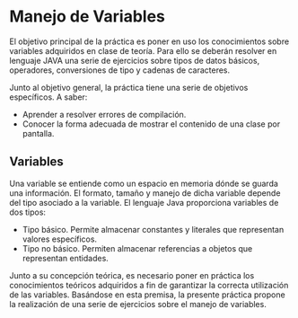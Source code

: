 # Manejo de Variables

El objetivo principal de la práctica es poner en uso los conocimientos sobre variables adquiridos
en clase de teoría. Para ello se deberán resolver en lenguaje JAVA una serie de ejercicios sobre
tipos de datos básicos, operadores, conversiones de tipo y cadenas de caracteres.

Junto al objetivo general, la práctica tiene una serie de objetivos específicos. A saber:

- Aprender a resolver errores de compilación.
- Conocer la forma adecuada de mostrar el contenido de una clase por pantalla.

## Variables 
Una variable se entiende como un espacio en memoria dónde se guarda una información. El
formato, tamaño y manejo de dicha variable depende del tipo asociado a la variable. El lenguaje
Java proporciona variables de dos tipos:

- Tipo básico. Permite almacenar constantes y literales que representan valores
específicos.
- Tipo no básico. Permiten almacenar referencias a objetos que representan entidades.

Junto a su concepción teórica, es necesario poner en práctica los conocimientos teóricos
adquiridos a fin de garantizar la correcta utilización de las variables. Basándose en esta premisa,
la presente práctica propone la realización de una serie de ejercicios sobre el manejo de
variables.